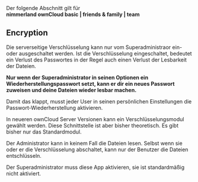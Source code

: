 <div class="alert alert-info">
Der folgende Abschnitt gilt für <br>
<strong>nimmerland ownCloud basic | friends & family | team</strong>
</div>

## Encryption

Die serverseitige Verschlüsselung kann nur vom Superadministraor ein- oder ausgeschaltet werden. Ist die Verschlüsselung eingeschaltet, bedeutet ein Verlust des Passwortes in der Regel auch einen Verlust der Lesbarkeit der Dateien.

**Nur wenn der Superadministrator in seinen Optionen ein Wiederherstellungspasswort setzt, kann er dir ein neues Passwort zuweisen und deine Dateien wieder lesbar machen.**

Damit das klappt, musst jeder User in seinen persönlichen Einstellungen die Passwort-Wiederherstellung aktivieren.

In neueren ownCloud Server Versionen kann ein Verschlüsselungsmodul gewählt werden. Diese Schnittstelle ist aber bisher theoretisch. Es gibt bisher nur das Standardmodul.

Der Administrator kann in keinem Fall die Dateien lesen. Selbst wenn sie oder er die Verschlüsselung abschaltet, kann nur der Benutzer die Dateien entschlüsseln.

Der Superadministrator muss diese App aktivieren, sie ist standardmäßig nicht aktiviert.